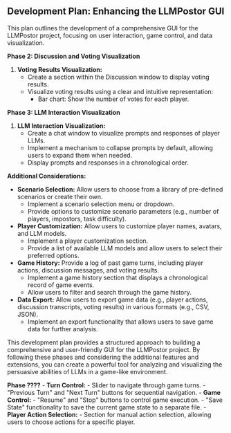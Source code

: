 ## Development Plan: Enhancing the LLMPostor GUI

This plan outlines the development of a comprehensive GUI for the LLMPostor project, focusing on user interaction, game control, and data visualization.


**Phase 2: Discussion and Voting Visualization**

1. **Voting Results Visualization:**
    - Create a section within the Discussion window to display voting results.
    - Visualize voting results using a clear and intuitive representation:
        - Bar chart: Show the number of votes for each player.

**Phase 3: LLM Interaction Visualization**

1. **LLM Interaction Visualization:**
    - Create a chat window to visualize prompts and responses of player LLMs.
    - Implement a mechanism to collapse prompts by default, allowing users to expand them when needed.
    - Display prompts and responses in a chronological order.


**Additional Considerations:**

- **Scenario Selection:** Allow users to choose from a library of pre-defined scenarios or create their own.
    - Implement a scenario selection menu or dropdown.
    - Provide options to customize scenario parameters (e.g., number of players, impostors, task difficulty).
- **Player Customization:** Allow users to customize player names, avatars, and LLM models.
    - Implement a player customization section.
    - Provide a list of available LLM models and allow users to select their preferred options.
- **Game History:** Provide a log of past game turns, including player actions, discussion messages, and voting results.
    - Implement a game history section that displays a chronological record of game events.
    - Allow users to filter and search through the game history.
- **Data Export:** Allow users to export game data (e.g., player actions, discussion transcripts, voting results) in various formats (e.g., CSV, JSON).
    - Implement an export functionality that allows users to save game data for further analysis.

This development plan provides a structured approach to building a comprehensive and user-friendly GUI for the LLMPostor project. By following these phases and considering the additional features and extensions, you can create a powerful tool for analyzing and visualizing the persuasive abilities of LLMs in a game-like environment. 


**Phase ????**
        - **Turn Control:**
            - Slider to navigate through game turns.
            - "Previous Turn" and "Next Turn" buttons for sequential navigation.
        - **Game Control:**
            - "Resume" and "Stop" buttons to control game execution.
            - "Save State" functionality to save the current game state to a separate file.
        - **Player Action Selection:**
            - Section for manual action selection, allowing users to choose actions for a specific player.